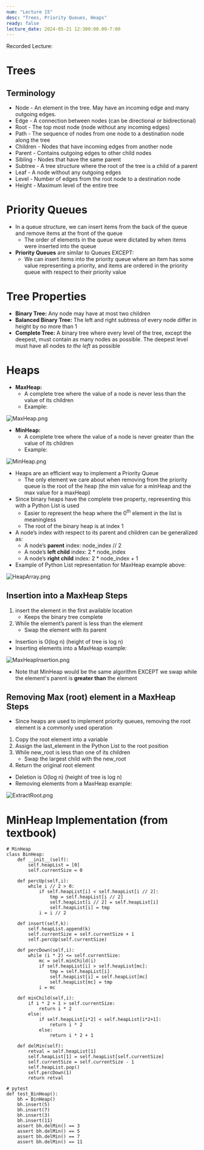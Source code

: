 ```yaml
---
num: "Lecture 15"
desc: "Trees, Priority Queues, Heaps"
ready: false
lecture_date: 2024-05-21 12:300:00.00-7:00
---
```


Recorded Lecture: 

# Trees

## Terminology

* Node - An element in the tree. May have an incoming edge and many outgoing edges.
* Edge - A connection between nodes (can be directional or bidirectional)
* Root - The top most node (node without any incoming edges)
* Path - The sequence of nodes from one node to a destination node along the tree
* Children - Nodes that have incoming edges from another node
* Parent - Contains outgoing edges to other child nodes
* Sibling - Nodes that have the same parent
* Subtree - A tree structure where the root of the tree is a child of a parent
* Leaf - A node without any outgoing edges
* Level - Number of edges from the root node to a destination node
* Height - Maximum level of the entire tree

# Priority Queues

* In a queue structure, we can insert items from the back of the queue and remove items at the front of the queue
	* The order of elements in the queue were dictated by when items were inserted into the queue
* <b>Priority Queues</b> are similar to Queues EXCEPT:
	* We can insert items into the priority queue where an item has some value representing a priority, and items are ordered in the priority queue with respect to their priority value

# Tree Properties

* <b>Binary Tree:</b> Any node may have at most two children
* <b>Balanced Binary Tree:</b> The left and right subtress of every node differ in height by no more than 1
* <b>Complete Tree:</b> A binary tree where every level of the tree, except the deepest, must contain as many nodes as possible. The deepest level must have all nodes <i>to the left</i> as possible

# Heaps

* <b>MaxHeap:</b>
	* A complete tree where the value of a node is never less than the value of its children
	* Example:

![MaxHeap.png](MaxHeap.png)

* <b>MinHeap:</b>
	* A complete tree where the value of a node is never greater than the value of its children
	* Example:

![MinHeap.png](MinHeap.png)

* Heaps are an efficient way to implement a Priority Queue
	* The only element we care about when removing from the priority queue is the root of the heap (the min value for a minHeap and the max value for a maxHeap)
* Since binary heaps have the complete tree property, representing this with a Python List is used
	* Easier to represent the heap where the 0<sup>th</sup> element in the list is meaningless
	* The root of the binary heap is at index 1
* A node’s index with respect to its parent and children can be generalized as:
	* A node’s <b>parent</b> index: node_index // 2 
	* A node’s <b>left child</b> index: 2 * node_index
	* A node’s <b>right child</b> index: 2 * node_index + 1
* Example of Python List representation for MaxHeap example above:

![HeapArray.png](HeapArray.png)

## Insertion into a MaxHeap Steps

1. insert the element in the first available location
	* Keeps the binary tree complete
2. While the element’s parent is less than the element
	* Swap the element with its parent

* Insertion is O(log n) (height of tree is log n)
* Inserting elements into a MaxHeap example:

![MaxHeapInsertion.png](MaxHeapInsertion.png)

* Note that MinHeap would be the same algorithm EXCEPT we swap while the element's parent is <b>greater than</b> the element

## Removing Max (root) element in a MaxHeap Steps

* Since heaps are used to implement priority queues, removing the root element is a commonly used operation

1. Copy the root element into a variable
2. Assign the last_element in the Python List to the root position
3. While new_root is less than one of its children
	* Swap the largest child with the new_root
4. Return the original root element

* Deletion is O(log n) (height of tree is log n)
* Removing elements from a MaxHeap example:

![ExtractRoot.png](ExtractRoot.png)

# MinHeap Implementation (from textbook)

```
# MinHeap
class BinHeap:
	def __init__(self):
		self.heapList = [0]
		self.currentSize = 0

	def percUp(self,i):
		while i // 2 > 0:
			if self.heapList[i] < self.heapList[i // 2]:
				tmp = self.heapList[i // 2]
				self.heapList[i // 2] = self.heapList[i]
				self.heapList[i] = tmp
			i = i // 2

	def insert(self,k):
		self.heapList.append(k)
		self.currentSize = self.currentSize + 1
		self.percUp(self.currentSize)

	def percDown(self,i):
		while (i * 2) <= self.currentSize:
			mc = self.minChild(i)
			if self.heapList[i] > self.heapList[mc]:
				tmp = self.heapList[i]
				self.heapList[i] = self.heapList[mc]
				self.heapList[mc] = tmp
			i = mc

	def minChild(self,i):
		if i * 2 + 1 > self.currentSize:
			return i * 2
		else:
			if self.heapList[i*2] < self.heapList[i*2+1]:
				return i * 2
			else:
				return i * 2 + 1

	def delMin(self):
		retval = self.heapList[1]
		self.heapList[1] = self.heapList[self.currentSize]
		self.currentSize = self.currentSize - 1
		self.heapList.pop()
		self.percDown(1)
		return retval
```
```
# pytest
def test_BinHeap():
	bh = BinHeap()
	bh.insert(5)
	bh.insert(7)
	bh.insert(3)
	bh.insert(11)
	assert bh.delMin() == 3
	assert bh.delMin() == 5
	assert bh.delMin() == 7
	assert bh.delMin() == 11
```
